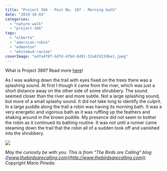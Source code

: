 ```yaml
---
title: "Project 366 - Post No. 187 - Morning bath"
date: "2019-10-03"
categories: 
  - "nature-walk"
  - "project-366"
tags: 
  - "alberta"
  - "american-robin"
  - "edmonton"
  - "whitemud-ravine"
coverImage: "edfa4f87-bdfd-4fbd-8d01-52a67d159be1.jpeg"
---
```


What is Project 366? Read more [here](https://thebirdsarecalling.com/2019/03/29/project-366/)!

As I was walking down the trail with eyes fixed on the trees there was a splashing sound. At first I though it came from the river, which was just a short distance away on the other side of some shrubbery. The sound seemed closer than the river and more subtle. Not a large splashing sound, but more of a small splashy sound. It did not take long to identify the culprit. In a large puddle along the trail a robin was having its morning bath. It was a very energetic and vigorous bath as it was ruffling up the feathers and shaking around in the brown puddle. My presence did not seem to bother the robin as it continued its bathing routine. It was not until a runner came steaming down the trail that the robin all of a sudden took off and vanished into the shrubbery.

![](https://thebirdsarecallingandimustgo.files.wordpress.com/2019/10/edfa4f87-bdfd-4fbd-8d01-52a67d159be1.jpeg?w=1024)

_May the curiosity be with you. This is from “The Birds are Calling” blog ([www.thebirdsarecalling.com](http://www.thebirdsarecalling.com)). Copyright Mario Pineda._
